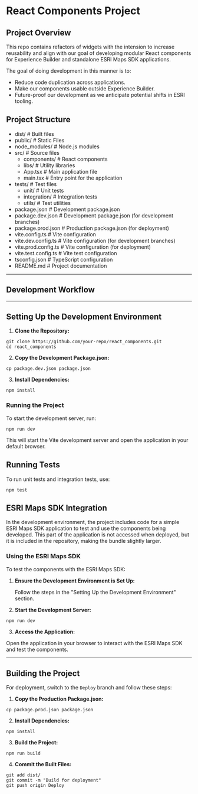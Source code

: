# React Components Project

## Project Overview

This repo contains refactors of widgets with the intension to increase reusability and align with our goal of developing modular React components for Experience Builder and standalone ESRI Maps SDK applications.

The goal of doing development in this manner is to:

- Reduce code duplication across applications.
- Make our components usable outside Experience Builder.
- Future-proof our development as we anticipate potential shifts in ESRI tooling.

## Project Structure

- dist/                      # Built files
- public/                    # Static Files
- node_modules/              # Node.js modules
- src/                       # Source files
  - components/              # React components
  - libs/                    # Utility libraries
  - App.tsx                  # Main application file
  - main.tsx                 # Entry point for the application
- tests/                     # Test files
  - unit/                    # Unit tests
  - integration/             # Integration tests
  - utils/                   # Test utilities
- package.json               # Development package.json
- package.dev.json           # Development package.json (for development branches)
- package.prod.json          # Production package.json (for deployment)
- vite.config.ts             # Vite configuration
- vite.dev.config.ts         # Vite configuration (for development branches)
- vite.prod.config.ts        # Vite configuration (for deployment)
- vite.test.config.ts        # Vite test configuration
- tsconfig.json              # TypeScript configuration
- README.md                  # Project documentation

--- 

## Development Workflow

--- 

## Setting Up the Development Environment

1. **Clone the Repository:**

  ```
  git clone https://github.com/your-repo/react_components.git
  cd react_components
  ```

2. **Copy the Development Package.json:**

  ```
  cp package.dev.json package.json
  ```

3. **Install Dependencies:**

  ```
  npm install
  ```

### Running the Project

To start the development server, run:

  ```
  npm run dev
  ```

This will start the Vite development server and open the application in your default browser.

## Running Tests

To run unit tests and integration tests, use:

  ```
  npm test
  ```

## ESRI Maps SDK Integration

In the development environment, the project includes code for a simple ESRI Maps SDK application to test and use the components being developed. This part of the application is not accessed when deployed, but it is included in the repository, making the bundle slightly larger.

### Using the ESRI Maps SDK

To test the components with the ESRI Maps SDK:

1. **Ensure the Development Environment is Set Up:**

   Follow the steps in the "Setting Up the Development Environment" section.

2. **Start the Development Server:**

  ```
  npm run dev
  ```

3. **Access the Application:**

  Open the application in your browser to interact with the ESRI Maps SDK and test the components.

--- 

## Building the Project

For deployment, switch to the `Deploy` branch and follow these steps:

1. **Copy the Production Package.json:**

  ```
  cp package.prod.json package.json
  ```

2. **Install Dependencies:**

  ```
  npm install
  ```

3. **Build the Project:**

  ```
  npm run build
  ```

4. **Commit the Built Files:**

  ```
  git add dist/
  git commit -m "Build for deployment"
  git push origin Deploy
  ```

